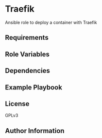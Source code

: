 Traefik
=======

Ansible role to deploy a container with Traefik

Requirements
------------


Role Variables
--------------

Dependencies
------------

Example Playbook
----------------

License
-------

GPLv3

Author Information
------------------


